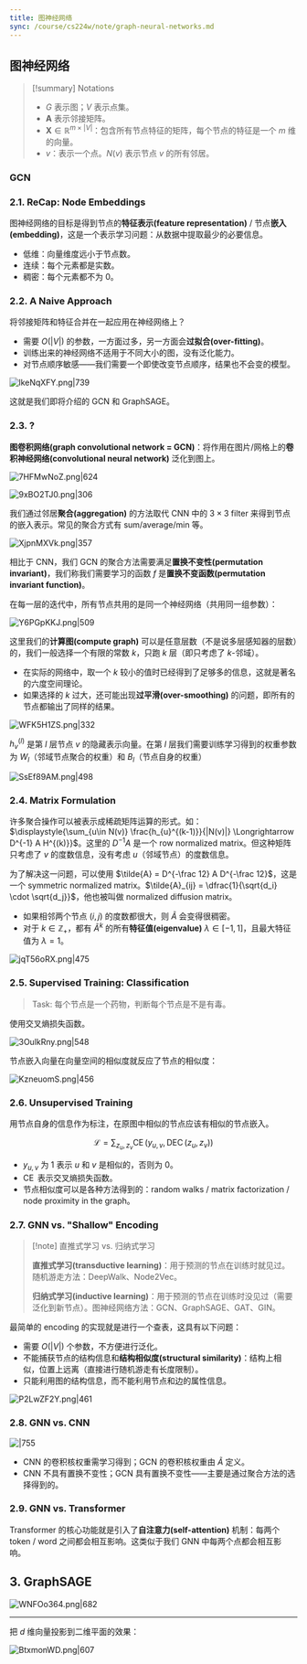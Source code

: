 ```yaml
---
title: 图神经网络
sync: /course/cs224w/note/graph-neural-networks.md
---
```


## 图神经网络

> [!summary] Notations
>
> - $G$ 表示图；$V$ 表示点集。
> - $\boldsymbol{A}$ 表示邻接矩阵。
> - $\boldsymbol{X} \in \mathbb R^{m\times |V|}$：包含所有节点特征的矩阵，每个节点的特征是一个 $m$ 维的向量。
> - $v$：表示一个点。$N(v)$ 表示节点 $v$ 的所有邻居。

### GCN

### 2.1. ReCap: Node Embeddings

图神经网络的目标是得到节点的**特征表示(feature representation)** / 节点**嵌入(embedding)**，这是一个表示学习问题：从数据中提取最少的必要信息。

- 低维：向量维度远小于节点数。
- 连续：每个元素都是实数。
- 稠密：每个元素都不为 0。

### 2.2. A Naive Approach

将邻接矩阵和特征合并在一起应用在神经网络上？

- 需要 $O(|V|)$ 的参数，一方面过多，另一方面会**过拟合(over-fitting)**。
- 训练出来的神经网络不适用于不同大小的图，没有泛化能力。
- 对节点顺序敏感——我们需要一个即使改变节点顺序，结果也不会变的模型。

![lkeNqXFY.png|739](https://img.memset0.cn/2024/08/13/lkeNqXFY.png)

这就是我们即将介绍的 GCN 和 GraphSAGE。

### 2.3. ?

**图卷积网络(graph convolutional network = GCN)**：将作用在图片/网格上的**卷积神经网络(convolutional neural network)** 泛化到图上。

![7HFMwNoZ.png|624](https://img.memset0.cn/2024/08/13/7HFMwNoZ.png)

![9xBO2TJ0.png|306](https://img.memset0.cn/2024/08/13/9xBO2TJ0.png)

我们通过邻居**聚合(aggregation)** 的方法取代 CNN 中的 $3\times 3$ filter 来得到节点的嵌入表示。常见的聚合方式有 sum/average/min 等。

![XjpnMXVk.png|357](https://img.memset0.cn/2024/08/13/XjpnMXVk.png)

相比于 CNN，我们 GCN 的聚合方法需要满足**置换不变性(permutation invariant)**，我们称我们需要学习的函数 $f$ 是**置换不变函数(permutation invariant function)**。

在每一层的迭代中，所有节点共用的是同一个神经网络（共用同一组参数）：

![Y6PGpKKJ.png|509](https://img.memset0.cn/2024/08/13/Y6PGpKKJ.png)

这里我们的**计算图(compute graph)** 可以是任意层数（不是说多层感知器的层数）的，我们一般选择一个有限的常数 $k$，只跑 $k$ 层（即只考虑了 $k$-邻域）。

- 在实际的网络中，取一个 $k$ 较小的值时已经得到了足够多的信息，这就是著名的六度空间理论。
- 如果选择的 $k$ 过大，还可能出现**过平滑(over-smoothing)** 的问题，即所有的节点都输出了同样的结果。

![WFK5H1ZS.png|332](https://img.memset0.cn/2024/08/13/WFK5H1ZS.png)

$h_v^{(l)}$ 是第 $l$ 层节点 $v$ 的隐藏表示向量。在第 $l$ 层我们需要训练学习得到的权重参数为 $W_l$（邻域节点聚合的权重）和 $B_l$（节点自身的权重）

![SsEf89AM.png|498](https://img.memset0.cn/2024/08/13/SsEf89AM.png)

### 2.4. Matrix Formulation

许多聚合操作可以被表示成稀疏矩阵运算的形式。如：$\displaystyle{\sum_{u\in N(v)} \frac{h_{u}^{(k-1)}}{|N(v)|} \Longrightarrow D^{-1} A H^{(k)}}$。这里的 $D^{-1}A$ 是一个 row normalized matrix。但这种矩阵只考虑了 $v$ 的度数信息，没有考虑 $u$（邻域节点）的度数信息。

为了解决这一问题，可以使用 $\tilde{A} = D^{-\frac 12} A D^{-\frac 12}$，这是一个 symmetric normalized matrix。$\tilde{A}_{ij} = \dfrac{1}{\sqrt{d_i} \cdot \sqrt{d_j}}$，他也被叫做 normalized diffusion matrix。

- 如果相邻两个节点 $(i,j)$ 的度数都很大，则 $\tilde{A}$ 会变得很稠密。
- 对于 $k\in\mathbb Z_+$，都有 $\tilde{A}^k$ 的所有**特征值(eigenvalue)** $\lambda \in [-1,1]$，且最大特征值为 $\lambda=1$。

![jqT56oRX.png|475](https://img.memset0.cn/2024/08/13/jqT56oRX.png)

### 2.5. Supervised Training: Classification

> Task: 每个节点是一个药物，判断每个节点是不是有毒。

使用交叉熵损失函数。

![3OulkRny.png|548](https://img.memset0.cn/2024/08/14/3OulkRny.png)

节点嵌入向量在向量空间的相似度就反应了节点的相似度：

![KzneuomS.png|456](https://img.memset0.cn/2024/08/14/KzneuomS.png)

### 2.6. Unsupervised Training

用节点自身的信息作为标注，在原图中相似的节点应该有相似的节点嵌入。

$$
\mathcal L= \sum_{z_u,z_v} \operatorname{CE}(y_{u,v}, \operatorname{DEC}(z_u,z_v))
$$

- $y_{u,v}$ 为 $1$ 表示 $u$ 和 $v$ 是相似的，否则为 $0$。
- $\operatorname{CE}$ 表示交叉熵损失函数。
- 节点相似度可以是各种方法得到的：random walks / matrix factorization / node proximity in the graph。

### 2.7. GNN vs. "Shallow" Encoding

> [!note] 直推式学习 vs. 归纳式学习
>
> **直推式学习(transductive learning)**：用于预测的节点在训练时就见过。随机游走方法：DeepWalk、Node2Vec。
>
> **归纳式学习(inductive learning)**：用于预测的节点在训练时没见过（需要泛化到新节点）。图神经网络方法：GCN、GraphSAGE、GAT、GIN。

最简单的 encoding 的实现就是进行一个查表，这具有以下问题：

- 需要 $O(|V|)$ 个参数，不方便进行泛化。
- 不能捕获节点的结构信息和**结构相似度(structural similarity)**：结构上相似，位置上远离（直接进行随机游走有长度限制）。
- 只能利用图的结构信息，而不能利用节点和边的属性信息。

![P2LwZF2Y.png|461](https://img.memset0.cn/2024/08/14/P2LwZF2Y.png)

### 2.8. GNN vs. CNN

![|755](https://img.memset0.cn/2024/08/14/a4PgIcYr.png)

- CNN 的卷积核权重需学习得到；GCN 的卷积核权重由 $\tilde{A}$ 定义。
- CNN 不具有置换不变性；GCN 具有置换不变性——主要是通过聚合方法的选择得到的。

### 2.9. GNN vs. Transformer

Transformer 的核心功能就是引入了**自注意力(self-attention)** 机制：每两个 token / word 之间都会相互影响。这类似于我们 GNN 中每两个点都会相互影响。

## 3. GraphSAGE

![WNFOo364.png|682](https://img.memset0.cn/2024/08/14/WNFOo364.png)

---

把 $d$ 维向量投影到二维平面的效果：

![BtxmonWD.png|607](https://img.memset0.cn/2024/08/14/BtxmonWD.png)
